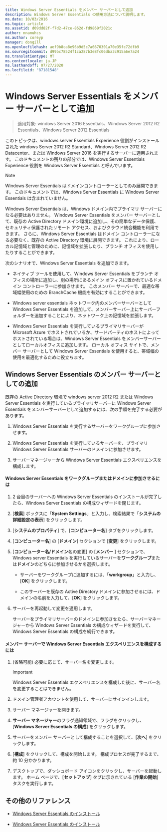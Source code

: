 ```yaml
---
title: Windows Server Essentials をメンバー サーバーとして追加
description: Windows Server Essentials の使用方法について説明します。
ms.date: 10/03/2016
ms.topic: article
ms.assetid: d09dd82f-f7d2-47ce-862d-fd9869f2021c
author: nnamuhcs
ms.author: coreyp
manager: dongill
ms.openlocfilehash: aef9b8ca8e96b9d5c7a6670301a70e35fc72dfb9
ms.sourcegitcommit: d99bc78524f1ca287b3e8fc06dba3c915a6e7a24
ms.translationtype: MT
ms.contentlocale: ja-JP
ms.lasthandoff: 07/27/2020
ms.locfileid: "87181548"
---
```

# <a name="add-windows-server-essentials-as-a-member-server"></a>Windows Server Essentials をメンバー サーバーとして追加

>適用対象: windows Server 2016 Essentials、Windows Server 2012 R2 Essentials、Windows Server 2012 Essentials

このトピックは、windows server Essentials Experience 役割がインストールされた windows Server 2012 R2 Standard、Windows Server 2012 R2 Datacenter、または Windows Server 2016 を実行するサーバーに適用されます。 このドキュメントの残りの部分では、Windows Server Essentials Experience 役割を Windows Server Essentials と呼んでいます。

> [!NOTE]
>   Windows Server Essentials はドメインコントローラーとしてのみ展開できます。 このドキュメントでは、Windows Server Essentials に Windows Server Essentials は含まれていません。

 Windows Server Essentials は、Windows ドメイン内でプライマリ サーバーになる必要はありません。 Windows Server Essentials をメンバー サーバーとして、既存の Active Directory ドメイン環境に追加し、その簡単なデータ保護、セキュリティ保護されたリモート アクセス、およびクラウド統合機能を利用できます。 さらに、Windows Server Essentials はドメイン コントローラーになる必要なく、既存の Active Directory 環境に展開できます。 これにより、ローカル記憶域と管理のために、記憶域を拡張したり、ブランチ オフィスを使用したりすることができます。

 次のシナリオで、Windows Server Essentials を追加できます。

-   ネイティブ ツールを使用して、Windows Server Essentials をブランチ オフィスの場所に追加し、別の場所にあるメイン オフィスに置かれているドメイン コントローラーに参加させます。 このメンバー サーバーで、最適な帯域幅使用のための BranchCache 機能を有効にすることができます。

-   Windows server essentials ネットワーク内のメンバーサーバーとして Windows Server Essentials を追加して、メンバーサーバー上にサーバーフォルダーを追加することにより、ネットワーク上の記憶域を拡張します。

-   Windows Server Essentials を実行しているプライマリサーバーが Microsoft Azure でホストされているか、サードパーティのホストによってホストされている場合は、Windows Server Essentials をメンバーサーバーとしてローカルオフィスに追加します。 ローカル オフィス サイトで、メンバー サーバーとして Windows Server Essentials を使用すると、帯域幅の使用を最適化するために役立ちます。

## <a name="adding-windows-server-essentials-as-a-member-server"></a>Windows Server Essentials のメンバー サーバーとしての追加
 既存の Active Directory 環境で windows server 2012 R2 または Windows Server Essentials を実行しているプライマリサーバーに Windows Server Essentials をメンバーサーバーとして追加するには、次の手順を完了する必要があります。

1.  Windows Server Essentials を実行するサーバーをワークグループに参加させます。

2.  Windows Server Essentials を実行しているサーバーを、プライマリ Windows Server Essentials サーバーのドメインに参加させます。

3.  サーバーマネージャーから Windows Server Essentials エクスペリエンスを構成します。

#### <a name="to-join-windows-server-essentials-to-a-workgroup-or-domain"></a>Windows Server Essentials をワークグループまたはドメインに参加させるには

1. 2 台目のサーバーへの Windows Server Essentials のインストールが完了したら、Windows Server Essentials の構成ウィザードを閉じます。

2. [**検索**] ボックスに「**System Settings**」と入力し、検索結果で「**システムの詳細設定の表示**] をクリックします。

3. [**システムのプロパティ**] で、[**コンピューター名**] タブをクリックします。

4. [**コンピューター名**] の [**ドメイン**] セクションで [**変更**] をクリックします。

5. [**コンピューター名/ドメイン**名の変更] の [**メンバー** ] セクションで、Windows server Essentials を実行しているサーバーを**ワークグループ**または**ドメイン**のどちらに参加させるかを選択します。

   -   サーバーをワークグループに追加するには、「**workgroup**」と入力し、[**OK**] をクリックします。

   -   このサーバーを既存の Active Directory ドメインに参加させるには、ドメインの名前を入力して、[**OK**] をクリックします。

6. サーバーを再起動して変更を適用します。

   サーバーをプライマリサーバーのドメインに参加させたら、サーバーマネージャーから Windows Server Essentials の構成ウィザードを実行して、Windows Server Essentials の構成を続行できます。

#### <a name="to-configure-windows-server-essentials-experience-on-a-member-server"></a>メンバー サーバーで Windows Server Essentials エクスペリエンスを構成するには

1.  (省略可能) 必要に応じて、サーバー名を変更します。

    > [!IMPORTANT]
    >  Windows Server Essentials エクスペリエンスを構成した後に、サーバー名を変更することはできません。

2.  ドメイン管理者アカウントを使用して、サーバーにサインインします。

3.  サーバー マネージャーを開きます。

4.  **サーバー マネージャー**のフラグ通知領域で、フラグをクリックし、[**Windows Server Essentials の構成**] をクリックします。

5.  サーバーをメンバー サーバーとして構成することを選択して、[**次へ**] をクリックします。

6.  [**構成**] をクリックして、構成を開始します。 構成プロセスが完了するまで、約 10 分かかります。

7.  デスクトップで、ダッシュボード アイコンをクリックし、サーバーを起動します。 ホーム ページで、[**セットアップ**] タブに示されている [**作業の開始**] タスクを実行します。

## <a name="additional-references"></a>その他のリファレンス


-   [Windows Server Essentials のインストール](Install-Windows-Server-Essentials.md)

-   [Windows Server Essentials のインストール](../install/Install-Windows-Server-Essentials.md)

